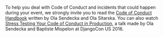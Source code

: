 To help you deal with Code of Conduct and incidents that could happen during your event, we strongly invite you to read the [Code of Conduct Handbook](https://www.coc-handbook.com/) written by Ola Sendecka and Ola Sitarska. You can also watch [Stress Testing Your Code of Conduct in Production](https://www.youtube.com/watch?v=qkiSY762K8Q), a talk made by Ola Sendecka and Baptiste Mispelon at DjangoCon US 2016.
